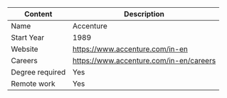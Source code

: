 Content|Description
-|-
Name|Accenture
Start Year|1989
Website|https://www.accenture.com/in-en
Careers|https://www.accenture.com/in-en/careers
Degree required|Yes
Remote work|Yes
